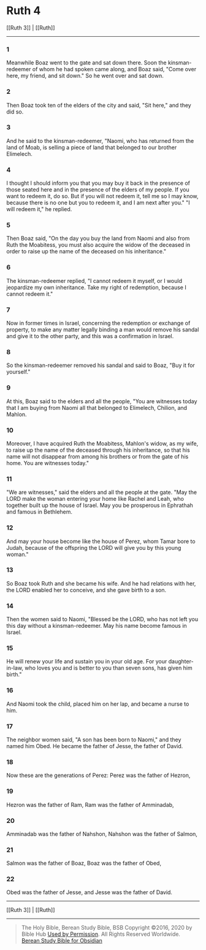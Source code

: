 # Ruth 4

[[Ruth 3]] | [[Ruth]]

---

### 1
Meanwhile Boaz went to the gate and sat down there. Soon the kinsman-redeemer of whom he had spoken came along, and Boaz said, "Come over here, my friend, and sit down." So he went over and sat down.

### 2
Then Boaz took ten of the elders of the city and said, "Sit here," and they did so.

### 3
And he said to the kinsman-redeemer, "Naomi, who has returned from the land of Moab, is selling a piece of land that belonged to our brother Elimelech.

### 4
I thought I should inform you that you may buy it back in the presence of those seated here and in the presence of the elders of my people. If you want to redeem it, do so. But if you will not redeem it, tell me so I may know, because there is no one but you to redeem it, and I am next after you." "I will redeem it," he replied.

### 5
Then Boaz said, "On the day you buy the land from Naomi and also from Ruth the Moabitess, you must also acquire the widow of the deceased in order to raise up the name of the deceased on his inheritance."

### 6
The kinsman-redeemer replied, "I cannot redeem it myself, or I would jeopardize my own inheritance. Take my right of redemption, because I cannot redeem it."

### 7
Now in former times in Israel, concerning the redemption or exchange of property, to make any matter legally binding a man would remove his sandal and give it to the other party, and this was a confirmation in Israel.

### 8
So the kinsman-redeemer removed his sandal and said to Boaz, "Buy it for yourself."

### 9
At this, Boaz said to the elders and all the people, "You are witnesses today that I am buying from Naomi all that belonged to Elimelech, Chilion, and Mahlon.

### 10
Moreover, I have acquired Ruth the Moabitess, Mahlon's widow, as my wife, to raise up the name of the deceased through his inheritance, so that his name will not disappear from among his brothers or from the gate of his home. You are witnesses today."

### 11
"We are witnesses," said the elders and all the people at the gate. "May the LORD make the woman entering your home like Rachel and Leah, who together built up the house of Israel. May you be prosperous in Ephrathah and famous in Bethlehem.

### 12
And may your house become like the house of Perez, whom Tamar bore to Judah, because of the offspring the LORD will give you by this young woman."

### 13
So Boaz took Ruth and she became his wife. And he had relations with her, the LORD enabled her to conceive, and she gave birth to a son.

### 14
Then the women said to Naomi, "Blessed be the LORD, who has not left you this day without a kinsman-redeemer. May his name become famous in Israel.

### 15
He will renew your life and sustain you in your old age. For your daughter-in-law, who loves you and is better to you than seven sons, has given him birth."

### 16
And Naomi took the child, placed him on her lap, and became a nurse to him.

### 17
The neighbor women said, "A son has been born to Naomi," and they named him Obed. He became the father of Jesse, the father of David.

### 18
Now these are the generations of Perez: Perez was the father of Hezron,

### 19
Hezron was the father of Ram, Ram was the father of Amminadab,

### 20
Amminadab was the father of Nahshon, Nahshon was the father of Salmon,

### 21
Salmon was the father of Boaz, Boaz was the father of Obed,

### 22
Obed was the father of Jesse, and Jesse was the father of David.

---

[[Ruth 3]] | [[Ruth]]

---

> The Holy Bible, Berean Study Bible, BSB
> Copyright &copy;2016, 2020 by Bible Hub
> [Used by Permission](https://berean.bible/terms.htm). All Rights Reserved Worldwide.
> [Berean Study Bible for Obsidian](https://github.com/gapmiss/berean-study-bible-for-obsidian)

